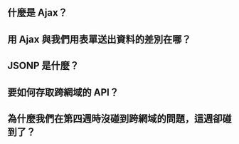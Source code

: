 ## 什麼是 Ajax？


## 用 Ajax 與我們用表單送出資料的差別在哪？


## JSONP 是什麼？


## 要如何存取跨網域的 API？


## 為什麼我們在第四週時沒碰到跨網域的問題，這週卻碰到了？